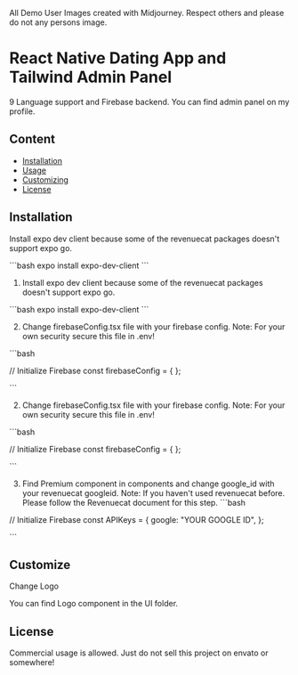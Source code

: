 All Demo User Images created with Midjourney. Respect others and please do not any persons image. 



# React Native Dating App and Tailwind Admin Panel

9 Language support and Firebase backend. You can find admin panel on my profile. 

## Content

- [Installation](#installation)
- [Usage](#usage)
- [Customizing](#customizing)
- [License](#license)

## Installation

Install expo dev client because some of the revenuecat packages doesn't support expo go. 

\```bash
expo install expo-dev-client
\```

1. Install expo dev client because some of the revenuecat packages doesn't support expo go. 

\```bash
expo install expo-dev-client
\```

2. Change firebaseConfig.tsx file with your firebase config.
Note: For your own security secure this file in .env!

\```bash

// Initialize Firebase
const firebaseConfig = {
};

\```

   2. Change firebaseConfig.tsx file with your firebase config.
Note: For your own security secure this file in .env!

\```bash

// Initialize Firebase
const firebaseConfig = {
};

\```

3. Find Premium component in components and change google_id with your revenuecat googleid.
   Note: If you haven't used revenuecat before. Please follow the Revenuecat document for this step. 
\```bash

// Initialize Firebase
const APIKeys = {
  google: "YOUR GOOGLE  ID",
};

\```


## Customize

Change Logo

You can find Logo component in the UI folder. 


## License

Commercial usage is allowed. Just do not sell this project on envato or somewhere! 
